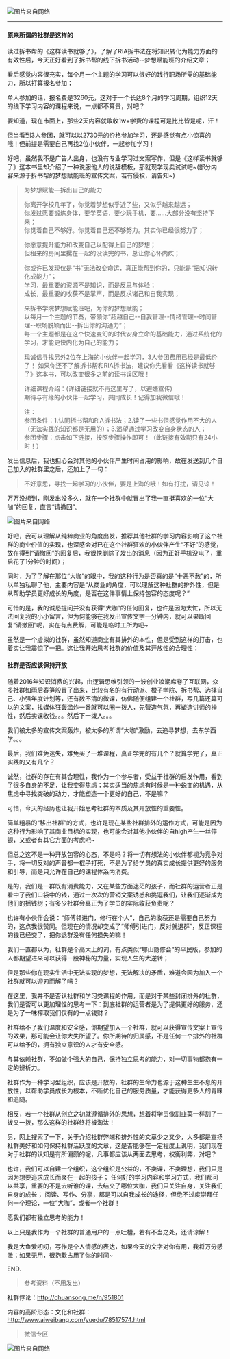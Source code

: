 ![图片来自网络](http://image.dayuaidaodao.com/writing/image/shuidi-500-500.jpg)

***

#### 原来所谓的社群是这样的

读过拆书帮的《这样读书就够了》，了解了RIA拆书法在将知识转化为能力方面的有效性后，今天正好看到了拆书帮的线下拆书活动--梦想赋能班的介绍文章；

看后感觉内容很充实，每个月一个主题的学习可以很好的践行职场所需的基础能力，所以打算报名参加；

单人参加的话，报名费是3260元，这对于一个长达8个月的学习周期，组织12天的线下学习内容的课程来说，一点都不算贵，对吧？

要知道，现在市面上，那些2天内容就敢收1w+学费的课程可是比比皆是呢，汗！

但当看到3人参团，就可以以2730元的价格参加学习，还是感觉有点小惊喜的哦！但前提是需要自己再找2位小伙伴，一起参加学习！

好吧，虽然我不是广告人出身，也没有专业学习过文案写作，但是《这样读书就够了》这本书里却介绍了一种说服他人的说辞模板，那就现学现卖试试吧~(部分内容来源于拆书帮的梦想赋能班的宣传文案，若有侵权，请告知~)

> 为梦想赋能—拆出自己的能力  
>
> 你离开学校几年了，你觉着梦想似乎近了些，又似乎越来越远；  
> 你发过愿要锻炼身体，要学英语，要少玩手机，要……大部分没有坚持下来；  
> 你觉着自己不够好。你觉着自己还不够努力。其实你已经很努力了；  
>
> 你愿意提升能力和改变自己以配得上自己的梦想；  
但租来的房间里摞在一起的没读完的书，总让你心怀内疚；  
>  
> 你或许已发现仅是“书”无法改变命运，真正能帮到你的，只能是“把知识转化成能力”；  
学习，最重要的资源不是知识，而是反思与体验；  
成长，最重要的收获不是掌声，而是反求诸己和自我实现；  
>  
> 来拆书学院梦想赋能班吧，为你的梦想赋能；  
> 以每月一个主题的节奏，带领你“超越自己--自我管理--情绪管理--时间管理--职场脱颖而出--拆出你的沟通力”；  
> 每一个主题都是在这个快速变幻的时代安身立命的基础能力，通过系统化的学习，才能更快内化为自己的能力；  
>  
> 现诚信寻找另外2位在上海的小伙伴一起学习，3人参团费用已经是最低价了！
如果你还不了解拆书帮和RIA拆书法，建议你先看看《这样读书就够了》这本书，可以改变很多之前的读书误区哦！  
>  
> 详细课程介绍：(详细链接就不再这里写了，以避嫌宣传)   
> 期待与有缘的小伙伴一起学习，共同成长！记得加我微信哦！
>  
> 注：  
> 参团条件：1.认同拆书帮和RIA拆书法；2.读了一些书但感觉作用不大的人（无法实践的知识都是无用的）；3.渴望通过学习改变自身状态的人；  
> 参团步骤：点击如下链接，按照步骤操作即可！（此链接有效期只有24小时！）  

发出信息后，我也担心会对其他的小伙伴产生时间占用的影响，故在发送到几个自己加入的社群里之后，还加上了一句：
> 不好意思，寻找一起学习的小伙伴，要是上海的哦！如有打扰，请见谅！

万万没想到，刚发出没多久，就在一个社群中就冒出了我一直挺喜欢的一位“大咖”的回复，直言“请撤回”。

![图片来自网络](http://image.dayuaidaodao.com/writing/image/qingchehui-300-300-imageslim.png)

好吧，我可以理解从纯粹商业的角度出发，推荐其他社群的学习内容影响了这个社群的商业价值的实现，也深感会对已在这个社群狂欢的小伙伴产生“不好”的感觉，故在得到“请撤回”的回复后，我很快删除了发出的消息（因为正好手机没电了，重启花了1分钟的时间）；

同时，为了了解在那位“大咖”的眼中，我的这种行为是否真的是“十恶不赦”的，所以单独私聊了他，主要内容是“从商业的角度，可以理解这种社群的排外性，但是从帮助学员更好成长的角度，是否在这件事情上保持包容的态度呢？”

可惜的是，我的诚恳提问并没有获得“大咖”的任何回复，也许是因为太忙，所以无法回复我的小小留言，但为何能够在我发出宣传文字一分钟内，就可以果断回复“请撤回”呢，实在有点费解，可能是临时工所为吧~

虽然是一个虚拟的社群，虽然知道商业有其排外的本性，但是受到这样的打击，也着实让我震惊了一把。这让我开始思考社群的价值及其开放性的合理性；

#### 社群是否应该保持开放

随着2016年知识消费的兴起，由逻辑思维引领的一波创业浪潮席卷了互联网，众多社群如雨后春笋般冒了出来，比较有名的有行动派、橙子学院、拆书帮、选择自己、小强年度计划等，还有数不清的微课，仿佛随便组建一个社群，写几篇还算可以的文案，找媒体狂轰滥炸一番就可以圈一拨人，先营造气氛，再塑造讲师的神性，然后卖课收钱。。。然后下一拨人。。。

我们被太多的宣传文案轰炸，被太多的所谓“大咖”激励，去追寻梦想，去东学西学。。。

最后，我们难免迷失，难免买了一堆课程，真正学完的有几个？就算学完了，真正实践的又有几个？

诚然，社群的存在有其合理性，我作为一个参与者，受益于社群的启发作用，看到了很多自身的不足，让我变得焦虑；其实适当的焦虑有时候是一种蜕变的机遇，从焦虑中寻找突破的动力，才能塑造一个更好的自己，不是嘛？

可惜，今天的经历也让我开始思考社群的本质及其开放性的重要性。

简单粗暴的“移出社群”的方式，也许是现在某些社群排外的运作方式，可能是因为这种行为影响了其商业目标的实现，也可能会对其他小伙伴的自high产生一丝停顿，又或者有其它方面的考虑吧~

但总之这不是一种开放包容的心态，不是吗？将一切有想法的小伙伴都视为竞争对手，将一切反对的声音都一棍子打死，不是为了给学员的真实成长提供更好的服务和引导，而是只允许在自己的课程体系内消费。

是的，我们是一群既有消费能力，又在某些方面迷茫的孩子，而社群的运营者正是看中了我们口袋中的钱，通过一次次的营销文案诱惑和挑逗我们，让我们逐渐成为他们的摇钱树；有多少社群会真正为了学员的实际收获负责呢？

也许有小伙伴会说：“师傅领进门，修行在个人”，自己的收获还是需要自己努力的，这点我很赞同。但现在的情况却变成了“师傅引进门，反对就退群”，反正课程的钱已经交了，把你退群没有任何损失的嘛！

我们一直都以为，社群是个高大上的词，有点类似“郇山隐修会”的平民版，参加的人都期望进来可以获得一股神秘的力量，实现人生的大逆转；

但是那些你在现实生活中无法实现的梦想，无法解决的矛盾，难道会因为加入一个社群就可以迎刃而解了吗？

在这里，我并不是否认社群和学习类课程的作用，而是对于某些封闭排外的社群，我们是否可以更加理性的思考一下：到底社群的运营者是为了提供更好的服务，还是为了一味榨取我们仅有的一点钱财？

社群给不了我们温度和安全感，你期望加入一个社群，就可以获得宣传文案上宣传的效果，那可能会让你大失所望了。你所期待的归属感，不是任何一个排外的社群可以给予的，拥有独立意识的人才有安全感。

与其依赖社群，不如做个强大的自己，保持独立思考的能力，对一切事物都抱有一定的辨析力。

社群作为一种学习型组织，应该是开放的，社群的生命力也源于这种生生不息的开放性，以帮助学员成长为根本，不断优化自己的服务质量，才能获得更多人的青睐和追随。

相反，若一个社群从创立之初就遵循排外的思想，想着将学员像割韭菜一样割了一拨又一拨，那么这样的社群终将被淘汰！

另，网上搜索了一下，关于介绍社群弊端和排外性的文章少之又少，大多都是宣扬社群美好和如何保持社群活跃度的文章，这是否能够在一定程度上说明，我们现在对于社群的认知是有所偏颇的呢，凡事都应该从两面去思考，权衡利弊，对吧？

也许，我们可以自建一个组织，这个组织是公益的，不卖课，不卖理想，我们只是因为想要追求成长而聚在一起的孩子；
任何好的学习内容和学习方式，我们都可以共享，重要的不是去听谁的课，去结交了哪位大咖，我们只关注自身，关注我们自身的成长；
阅读、写作、分享，都是可以自我成长的途径，但绝不过度崇拜任何一个理论，一位“大咖”，或者一个社群！

愿我们都有独立思考的能力！

以上只是我作为一个社群的普通用户的一点吐槽，若有不当之处，还请谅解！

我是大鱼爱叨叨，写作是个人情感的表达，如果今天的文字对你有用，我将万分感激；如果无用，很抱歉占用了你的时间~

END.

> 参考资料（不用发出）

社群悖论：http://chuansong.me/n/951801

内容的高阶形态：文化和社群：http://www.aiweibang.com/yuedu/78517574.html

> 微信专区

![图片来自网络](http://image.dayuaidaodao.com/writing/image/wechat-code-1228-1000-1000-imageview2-imageslim.png)
